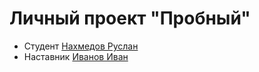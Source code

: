 # Личный проект "Пробный"

* Студент [Нахмедов Руслан](http://t.me/аккаунтСтудента)
* Наставник [Иванов Иван](http://t.me/аккаунтНаставника)

